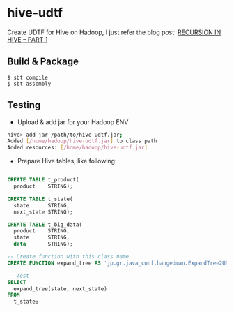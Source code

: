 # hive-udtf

Create UDTF for Hive on Hadoop, I just refer the blog post: [RECURSION IN HIVE – PART 1](https://www.pythian.com/blog/recursion-in-hive/)

## Build & Package

```
$ sbt compile
$ sbt assembly
```

## Testing

* Upload & add jar for your Hadoop ENV

```sh
hive> add jar /path/to/hive-udtf.jar;
Added [/home/hadoop/hive-udtf.jar] to class path
Added resources: [/home/hadoop/hive-udtf.jar]
```

* Prepare Hive tables, like following:

```sql

CREATE TABLE t_product(
  product    STRING);

CREATE TABLE t_state(
  state      STRING,
  next_state STRING);

CREATE TABLE t_big_data(
  product    STRING,
  state      STRING,
  data       STRING);

-- Create function with this class name
CREATE FUNCTION expand_tree AS 'jp.gr.java_conf.hangedman.ExpandTree2UDTF';

-- Test
SELECT
  expand_tree(state, next_state)
FROM
  t_state;
```
